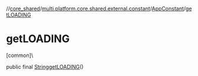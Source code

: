 //[core_shared](../../../index.md)/[multi.platform.core.shared.external.constant](../index.md)/[AppConstant](index.md)/[getLOADING](get-l-o-a-d-i-n-g.md)

# getLOADING

[common]\

public final [String](https://docs.oracle.com/javase/8/docs/api/java/lang/String.html)[getLOADING](get-l-o-a-d-i-n-g.md)()
